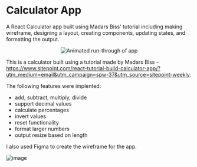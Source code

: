 # Calculator App
A React Calculator app built using Madars Biss' tutorial including making wireframe, designing a layout, creating components, updating states, and formatting the output.

<p align="center">
  <img src="https://media.giphy.com/media/MzEQrUzJyBH1Q6444A/giphy.gif" alt="Animated run-through of app" />
</p>

This is a calculator built using a tutorial made by Madars Biss - https://www.sitepoint.com/react-tutorial-build-calculator-app/?utm_medium=email&utm_campaign=spw-37&utm_source=sitepoint-weekly.

The following features were implented:
- add, subtract, multiply, divide
- support decimal values
- calculate percentages
- invert values
- reset functionality
- format larger numbers
- output resize based on length

I also used Figma to create the wireframe for the app.

![image](https://user-images.githubusercontent.com/61714473/135807827-b0534a0e-8d78-4aeb-b8e8-4307d416907b.png)

